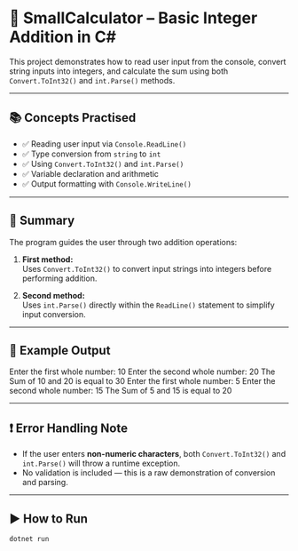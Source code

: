 # 🧮 SmallCalculator – Basic Integer Addition in C#

This project demonstrates how to read user input from the console, convert string inputs into integers, and calculate the sum using both `Convert.ToInt32()` and `int.Parse()` methods.

---

## 📚 Concepts Practised

- ✅ Reading user input via `Console.ReadLine()`
- ✅ Type conversion from `string` to `int`
- ✅ Using `Convert.ToInt32()` and `int.Parse()`
- ✅ Variable declaration and arithmetic
- ✅ Output formatting with `Console.WriteLine()`

---

## 🧾 Summary

The program guides the user through two addition operations:

1. **First method:**  
   Uses `Convert.ToInt32()` to convert input strings into integers before performing addition.

2. **Second method:**  
   Uses `int.Parse()` directly within the `ReadLine()` statement to simplify input conversion.

---

## 🧪 Example Output

Enter the first whole number:
10
Enter the second whole number:
20
The Sum of 10 and 20 is equal to 30
Enter the first whole number:
5
Enter the second whole number:
15
The Sum of 5 and 15 is equal to 20


---

## ❗ Error Handling Note

- If the user enters **non-numeric characters**, both `Convert.ToInt32()` and `int.Parse()` will throw a runtime exception.
- No validation is included — this is a raw demonstration of conversion and parsing.

---

## ▶️ How to Run

```bash
dotnet run
